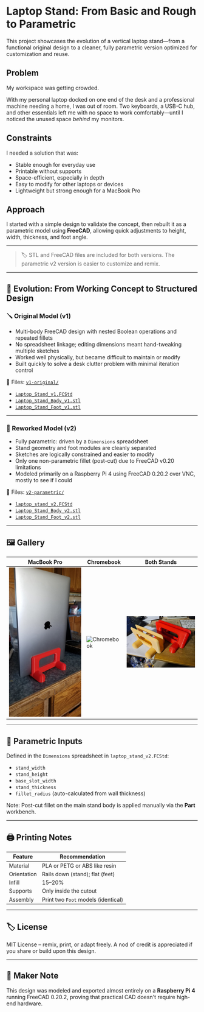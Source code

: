 # Laptop Stand: From Basic and Rough to Parametric  

This project showcases the evolution of a vertical laptop stand—from a functional original design to a cleaner, fully parametric version optimized for customization and reuse.

## Problem

My workspace was getting crowded.

With my personal laptop docked on one end of the desk and a professional machine needing a home, I was out of room. Two keyboards, a USB-C hub, and other essentials left me with no space to work comfortably—until I noticed the unused space *behind* my monitors.

## Constraints

I needed a solution that was:

- Stable enough for everyday use
- Printable without supports
- Space-efficient, especially in depth
- Easy to modify for other laptops or devices
- Lightweight but strong enough for a MacBook Pro

## Approach

I started with a simple design to validate the concept, then rebuilt it as a parametric model using **FreeCAD**, allowing quick adjustments to height, width, thickness, and foot angle.

---

> 🏷️ STL and FreeCAD files are included for both versions. The parametric v2 version is easier to customize and remix. 

---

## 🧠 Evolution: From Working Concept to Structured Design

### 🪛 Original Model (v1)
- Multi-body FreeCAD design with nested Boolean operations and repeated fillets
- No spreadsheet linkage; editing dimensions meant hand-tweaking multiple sketches
- Worked well physically, but became difficult to maintain or modify
- Built quickly to solve a desk clutter problem with minimal iteration control

📁 Files: [`v1-original/`](./v1-original)
- [`Laptop_Stand_v1.FCStd`](./v1-original/Laptop_Stand_v1.FCStd)
- [`Laptop_Stand_Body_v1.stl`](./v1-original/Laptop_Stand_Body_v1.stl)
- [`Laptop_Stand_Foot_v1.stl`](./v1-original/Laptop_Stand_Foot_v1.stl)

---

### 🔁 Reworked Model (v2)
- Fully parametric: driven by a `Dimensions` spreadsheet
- Stand geometry and foot modules are cleanly separated
- Sketches are logically constrained and easier to modify
- Only one non-parametric fillet (post-cut) due to FreeCAD v0.20 limitations
- Modeled primarily on a Raspberry Pi 4 using FreeCAD 0.20.2 over VNC, mostly to see if I could

📁 Files: [`v2-parametric/`](./v2-parametric)
- [`laptop_stand_v2.FCStd`](./v2-parametric/laptop_stand_v2.FCStd)
- [`Laptop_Stand_Body_v2.stl`](./v2-parametric/Laptop_Stand_Body_v2.stl)
- [`Laptop_Stand_Foot_v2.stl`](./v2-parametric/Laptop_Stand_Foot_v2.stl)

---

## 🖼️ Gallery

| MacBook Pro | Chromebook | Both Stands |
|-------------|------------|--------------|
| ![MacBook Pro](./images/macbook_pro.jpg) | ![Chromebook](./images/chromebook.jpg) | ![Stands](./images/stands.jpg) |

---

## 📐 Parametric Inputs

Defined in the `Dimensions` spreadsheet in `laptop_stand_v2.FCStd`:

- `stand_width`
- `stand_height`
- `base_slot_width`
- `stand_thickness`
- `fillet_radius` (auto-calculated from wall thickness)

Note: Post-cut fillet on the main stand body is applied manually via the **Part** workbench.

---

## 🖨️ Printing Notes

| Feature         | Recommendation                     |
|----------------|-------------------------------------|
| Material        | PLA or PETG or ABS like resin      |
| Orientation     | Rails down (stand); flat (feet)    |
| Infill          | 15–20%                             |
| Supports        | Only inside the cutout             |
| Assembly        | Print two `Foot` models (identical) |

---

## 🏷️ License

MIT License – remix, print, or adapt freely. A nod of credit is appreciated if you share or build upon this design.

---

## 🐧 Maker Note

This design was modeled and exported almost entirely on a **Raspberry Pi 4** running FreeCAD 0.20.2, proving that practical CAD doesn't require high-end hardware.
